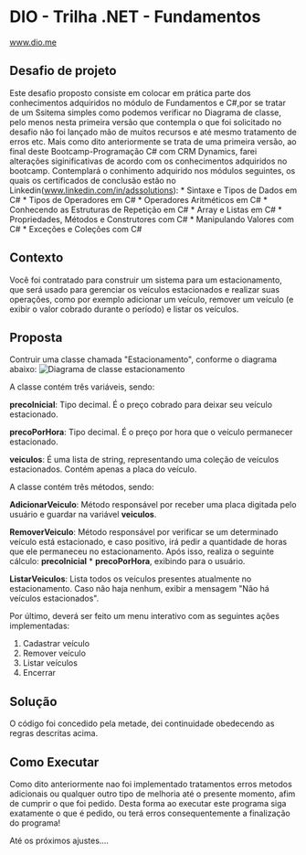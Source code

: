 # DIO - Trilha .NET - Fundamentos
www.dio.me

## Desafio de projeto
Este desafio proposto consiste em colocar em prática parte dos conhecimentos adquiridos no módulo de Fundamentos e C#,por se tratar de um Ssitema simples como podemos verificar no Diagrama de classe, pelo menos nesta primeira versão que contempla o que foi solicitado no desafio não foi lançado mão de muitos recursos e até mesmo tratamento de erros etc.
  Mais como dito anteriormente se trata de uma primeira versão, ao final deste Bootcamp-Programação C# com CRM Dynamics, farei alterações siginificativas de acordo com os conhecimentos adquiridos no bootcamp.
    Contemplará o conhimento adquirido nos módulos seguintes, os quais os certificados de conclusão estão no Linkedin(www.linkedin.com/in/adssolutions):
    * Sintaxe e Tipos de Dados em C#
    * Tipos de Operadores em C#
    * Operadores Aritméticos em C#
    * Conhecendo as Estruturas de Repetição em C#
    * Array e Listas em C#
    * Propriedades, Métodos e Construtores com C#
    * Manipulando Valores com C#
    * Exceções e Coleções com C#

## Contexto
Você foi contratado para construir um sistema para um estacionamento, que será usado para gerenciar os veículos estacionados e realizar suas operações, como por exemplo adicionar um veículo, remover um veículo (e exibir o valor cobrado durante o período) e listar os veículos.

## Proposta
Contruir uma classe chamada "Estacionamento", conforme o diagrama abaixo:
![Diagrama de classe estacionamento](diagrama_classe_estacionamento.png)

A classe contém três variáveis, sendo:

**precoInicial**: Tipo decimal. É o preço cobrado para deixar seu veículo estacionado.

**precoPorHora**: Tipo decimal. É o preço por hora que o veículo permanecer estacionado.

**veiculos**: É uma lista de string, representando uma coleção de veículos estacionados. Contém apenas a placa do veículo.

A classe contém três métodos, sendo:

**AdicionarVeiculo**: Método responsável por receber uma placa digitada pelo usuário e guardar na variável **veiculos**.

**RemoverVeiculo**: Método responsável por verificar se um determinado veículo está estacionado, e caso positivo, irá pedir a quantidade de horas que ele permaneceu no estacionamento. Após isso, realiza o seguinte cálculo: **precoInicial** * **precoPorHora**, exibindo para o usuário.

**ListarVeiculos**: Lista todos os veículos presentes atualmente no estacionamento. Caso não haja nenhum, exibir a mensagem "Não há veículos estacionados".

Por último, deverá ser feito um menu interativo com as seguintes ações implementadas:
1. Cadastrar veículo
2. Remover veículo
3. Listar veículos
4. Encerrar


## Solução
O código foi concedido pela metade, dei continuidade obedecendo as regras descritas acima.

## Como Executar
Como dito anteriormente nao foi implementado tratamentos erros metodos adicionais ou qualquer outro tipo de melhoria até o presente momento, afim de cumprir o que foi pedido. Desta forma ao executar este programa siga exatamente o que é pedido, ou terá erros consequentemente a finalização do programa!

  Até os próximos ajustes....
